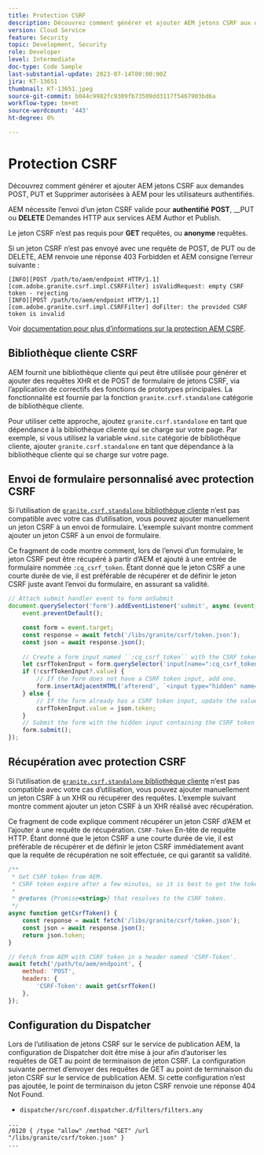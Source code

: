 ```yaml
---
title: Protection CSRF
description: Découvrez comment générer et ajouter AEM jetons CSRF aux demandes POST, PUT et Supprimer autorisées à AEM pour les utilisateurs authentifiés.
version: Cloud Service
feature: Security
topic: Development, Security
role: Developer
level: Intermediate
doc-type: Code Sample
last-substantial-update: 2023-07-14T00:00:00Z
jira: KT-13651
thumbnail: KT-13651.jpeg
source-git-commit: b044c9982fc9309fb73509dd3117f5467903bd6a
workflow-type: tm+mt
source-wordcount: '443'
ht-degree: 0%

---
```



# Protection CSRF

Découvrez comment générer et ajouter AEM jetons CSRF aux demandes POST, PUT et Supprimer autorisées à AEM pour les utilisateurs authentifiés.

AEM nécessite l’envoi d’un jeton CSRF valide pour __authentifié__ __POST__, __PUT ou __DELETE__ Demandes HTTP aux services AEM Author et Publish.

Le jeton CSRF n’est pas requis pour __GET__ requêtes, ou __anonyme__ requêtes.

Si un jeton CSRF n’est pas envoyé avec une requête de POST, de PUT ou de DELETE, AEM renvoie une réponse 403 Forbidden et AEM consigne l’erreur suivante :

```log
[INFO][POST /path/to/aem/endpoint HTTP/1.1][com.adobe.granite.csrf.impl.CSRFFilter] isValidRequest: empty CSRF token - rejecting
[INFO][POST /path/to/aem/endpoint HTTP/1.1][com.adobe.granite.csrf.impl.CSRFFilter] doFilter: the provided CSRF token is invalid
```

Voir [documentation pour plus d’informations sur la protection AEM CSRF](https://experienceleague.adobe.com/docs/experience-manager-65/developing/introduction/csrf-protection.html).


## Bibliothèque cliente CSRF

AEM fournit une bibliothèque cliente qui peut être utilisée pour générer et ajouter des requêtes XHR et de POST de formulaire de jetons CSRF, via l’application de correctifs des fonctions de prototypes principales. La fonctionnalité est fournie par la fonction `granite.csrf.standalone` catégorie de bibliothèque cliente.

Pour utiliser cette approche, ajoutez `granite.csrf.standalone` en tant que dépendance à la bibliothèque cliente qui se charge sur votre page. Par exemple, si vous utilisez la variable `wknd.site` catégorie de bibliothèque cliente, ajouter `granite.csrf.standalone` en tant que dépendance à la bibliothèque cliente qui se charge sur votre page.

## Envoi de formulaire personnalisé avec protection CSRF

Si l’utilisation de [`granite.csrf.standalone` bibliothèque cliente](#csrf-client-library) n’est pas compatible avec votre cas d’utilisation, vous pouvez ajouter manuellement un jeton CSRF à un envoi de formulaire. L’exemple suivant montre comment ajouter un jeton CSRF à un envoi de formulaire.

Ce fragment de code montre comment, lors de l’envoi d’un formulaire, le jeton CSRF peut être récupéré à partir d’AEM et ajouté à une entrée de formulaire nommée `:cq_csrf_token`. Étant donné que le jeton CSRF a une courte durée de vie, il est préférable de récupérer et de définir le jeton CSRF juste avant l’envoi du formulaire, en assurant sa validité.

```javascript
// Attach submit handler event to form onSubmit
document.querySelector('form').addEventListener('submit', async (event) => {
    event.preventDefault();

    const form = event.target;
    const response = await fetch('/libs/granite/csrf/token.json');
    const json = await response.json();
    
    // Create a form input named ``:cq_csrf_token`` with the CSRF token.
    let csrfTokenInput = form.querySelector('input[name=":cq_csrf_token"]');
    if (!csrfTokenInput?.value) {
        // If the form does not have a CSRF token input, add one.
        form.insertAdjacentHTML('afterend', `<input type="hidden" name=":cq_csrf_token" value="${json.token}">`);
    } else {
        // If the form already has a CSRF token input, update the value.
        csrfTokenInput.value = json.token;
    }
    // Submit the form with the hidden input containing the CSRF token
    form.submit();
});
```

## Récupération avec protection CSRF

Si l’utilisation de [`granite.csrf.standalone` bibliothèque cliente](#csrf-client-library) n’est pas compatible avec votre cas d’utilisation, vous pouvez ajouter manuellement un jeton CSRF à un XHR ou récupérer des requêtes. L’exemple suivant montre comment ajouter un jeton CSRF à un XHR réalisé avec récupération.

Ce fragment de code explique comment récupérer un jeton CSRF d’AEM et l’ajouter à une requête de récupération. `CSRF-Token` En-tête de requête HTTP. Étant donné que le jeton CSRF a une courte durée de vie, il est préférable de récupérer et de définir le jeton CSRF immédiatement avant que la requête de récupération ne soit effectuée, ce qui garantit sa validité.

```javascript
/**
 * Get CSRF token from AEM.
 * CSRF token expire after a few minutes, so it is best to get the token before each request.
 * 
 * @returns {Promise<string>} that resolves to the CSRF token.
 */
async function getCsrfToken() {
    const response = await fetch('/libs/granite/csrf/token.json');
    const json = await response.json();
    return json.token;
}

// Fetch from AEM with CSRF token in a header named 'CSRF-Token'.
await fetch('/path/to/aem/endpoint', {
    method: 'POST',
    headers: {
        'CSRF-Token': await getCsrfToken()
    },
});
```

## Configuration du Dispatcher

Lors de l’utilisation de jetons CSRF sur le service de publication AEM, la configuration de Dispatcher doit être mise à jour afin d’autoriser les requêtes de GET au point de terminaison de jeton CSRF. La configuration suivante permet d’envoyer des requêtes de GET au point de terminaison du jeton CSRF sur le service de publication AEM. Si cette configuration n’est pas ajoutée, le point de terminaison du jeton CSRF renvoie une réponse 404 Not Found.

* `dispatcher/src/conf.dispatcher.d/filters/filters.any`

```
...
/0120 { /type "allow" /method "GET" /url "/libs/granite/csrf/token.json" }
...
```
